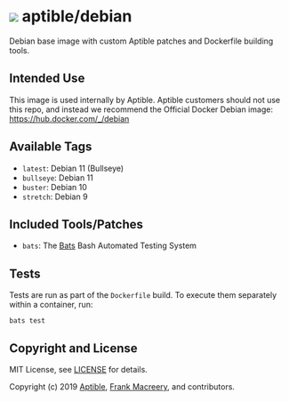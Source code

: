 # ![](https://gravatar.com/avatar/11d3bc4c3163e3d238d558d5c9d98efe?s=64) aptible/debian

Debian base image with custom Aptible patches and Dockerfile building tools.

## Intended Use

This image is used internally by Aptible. Aptible customers should not
use this repo, and instead we recommend the Official Docker Debian image:
https://hub.docker.com/_/debian


## Available Tags

* `latest`: Debian 11 (Bullseye)
* `bullseye`: Debian 11
* `buster`: Debian 10
* `stretch`: Debian 9

## Included Tools/Patches

* `bats`: The [Bats](https://github.com/sstephenson/bats) Bash Automated Testing System

## Tests

Tests are run as part of the `Dockerfile` build. To execute them separately within a container, run:

    bats test


## Copyright and License

MIT License, see [LICENSE](LICENSE.md) for details.

Copyright (c) 2019 [Aptible](https://www.aptible.com), [Frank Macreery](https://github.com/fancyremarker), and contributors.
